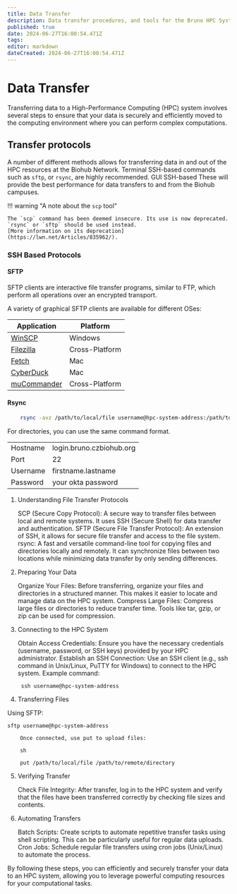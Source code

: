 ```yaml
---
title: Data Transfer 
description: Data transfer procedures, and tools for the Bruno HPC System
published: true
date: 2024-06-27T16:00:54.471Z
tags: 
editor: markdown
dateCreated: 2024-06-27T16:00:54.471Z
---
```


# Data Transfer

Transferring data to a High-Performance Computing (HPC) system involves several steps to ensure that your data is securely and efficiently moved to the computing environment where you can perform complex computations. 


## Transfer protocols

A number of different methods allows for transferring data in and out of the HPC resources at the Biohub Network. 
Terminal SSH-based commands such as `sftp`, or `rsync`, are highly recommended. 
GUI SSH-based 
These will provide the best performance for data transfers to and from the Biohub campuses.

!!! warning "A note about the `scp` tool"

    The `scp` command has been deemed insecure. Its use is now deprecated. `rsync` or `sftp` should be used instead.
    [More information on its deprecation](https://lwn.net/Articles/835962/).

### SSH Based Protocols

#### SFTP 

SFTP clients are interactive file transfer programs, similar to FTP, which perform all operations over an encrypted transport.

A variety of graphical SFTP clients are available for different OSes:

| Application | Platform 
| -------- | -------- |
| [WinSCP](https://winscp.net/eng/index.php)     | Windows     |
| [Filezilla](https://filezilla-project.org/)     | Cross-Platform     |
| [Fetch](https://fetchsoftworks.com/)     | Mac     |
| [CyberDuck](https://cyberduck.io)     | Mac     |
| [muCommander](https://www.mucommander.com/)     | Cross-Platform     |


#### Rsync 

```bash
    rsync -avz /path/to/local/file username@hpc-system-address:/path/to/remote/directory
```

For directories, you can use the same command format.



|  |  |
| -------- | -------- |
| Hostname | login.bruno.czbiohub.org |
| Port | 22 |
| Username | firstname.lastname |
| Password | your okta password |



1. Understanding File Transfer Protocols

    SCP (Secure Copy Protocol): A secure way to transfer files between local and remote systems. It uses SSH (Secure Shell) for data transfer and authentication.
    SFTP (Secure File Transfer Protocol): An extension of SSH, it allows for secure file transfer and access to the file system.
    rsync: A fast and versatile command-line tool for copying files and directories locally and remotely. It can synchronize files between two locations while minimizing data transfer by only sending differences.

2. Preparing Your Data

    Organize Your Files: Before transferring, organize your files and directories in a structured manner. This makes it easier to locate and manage data on the HPC system.
    Compress Large Files: Compress large files or directories to reduce transfer time. Tools like tar, gzip, or zip can be used for compression.

3. Connecting to the HPC System

    Obtain Access Credentials: Ensure you have the necessary credentials (username, password, or SSH keys) provided by your HPC administrator.
    Establish an SSH Connection: Use an SSH client (e.g., ssh command in Unix/Linux, PuTTY for Windows) to connect to the HPC system. Example command:
    
   ```
    ssh username@hpc-system-address
    ```

4. Transferring Files


Using SFTP:


```command
sftp username@hpc-system-address

    Once connected, use put to upload files:

    sh

    put /path/to/local/file /path/to/remote/directory
```


5. Verifying Transfer

    Check File Integrity: After transfer, log in to the HPC system and verify that the files have been transferred correctly by checking file sizes and contents.

6. Automating Transfers

    Batch Scripts: Create scripts to automate repetitive transfer tasks using shell scripting. This can be particularly useful for regular data uploads.
    Cron Jobs: Schedule regular file transfers using cron jobs (Unix/Linux) to automate the process.

By following these steps, you can efficiently and securely transfer your data to an HPC system, allowing you to leverage powerful computing resources for your computational tasks.
